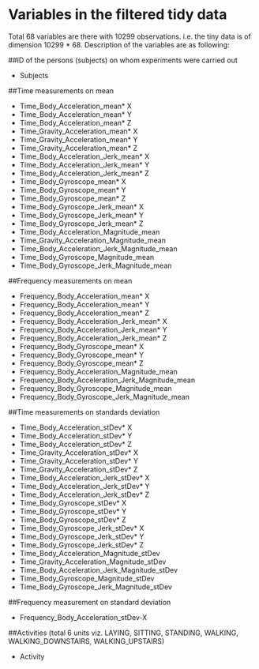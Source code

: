 # Variables in the filtered tidy data
Total 68 variables are there with 10299 observations. i.e. the tiny data is of dimension 10299 * 68. Description of the variables are as following:

##ID of the persons (subjects) on whom experiments were carried out
* Subjects

##Time measurements on mean
* Time_Body_Acceleration_mean* X
* Time_Body_Acceleration_mean* Y
* Time_Body_Acceleration_mean* Z
* Time_Gravity_Acceleration_mean* X
* Time_Gravity_Acceleration_mean* Y
* Time_Gravity_Acceleration_mean* Z
* Time_Body_Acceleration_Jerk_mean* X
* Time_Body_Acceleration_Jerk_mean* Y
* Time_Body_Acceleration_Jerk_mean* Z
* Time_Body_Gyroscope_mean* X
* Time_Body_Gyroscope_mean* Y
* Time_Body_Gyroscope_mean* Z
* Time_Body_Gyroscope_Jerk_mean* X
* Time_Body_Gyroscope_Jerk_mean* Y
* Time_Body_Gyroscope_Jerk_mean* Z
* Time_Body_Acceleration_Magnitude_mean
* Time_Gravity_Acceleration_Magnitude_mean
* Time_Body_Acceleration_Jerk_Magnitude_mean
* Time_Body_Gyroscope_Magnitude_mean
* Time_Body_Gyroscope_Jerk_Magnitude_mean

##Frequency measurements on mean
* Frequency_Body_Acceleration_mean* X
* Frequency_Body_Acceleration_mean* Y
* Frequency_Body_Acceleration_mean* Z
* Frequency_Body_Acceleration_Jerk_mean* X
* Frequency_Body_Acceleration_Jerk_mean* Y
* Frequency_Body_Acceleration_Jerk_mean* Z
* Frequency_Body_Gyroscope_mean* X
* Frequency_Body_Gyroscope_mean* Y
* Frequency_Body_Gyroscope_mean* Z
* Frequency_Body_Acceleration_Magnitude_mean
* Frequency_Body_Acceleration_Jerk_Magnitude_mean
* Frequency_Body_Gyroscope_Magnitude_mean
* Frequency_Body_Gyroscope_Jerk_Magnitude_mean

##Time measurements on standards deviation
* Time_Body_Acceleration_stDev* X
* Time_Body_Acceleration_stDev* Y
* Time_Body_Acceleration_stDev* Z
* Time_Gravity_Acceleration_stDev* X
* Time_Gravity_Acceleration_stDev* Y
* Time_Gravity_Acceleration_stDev* Z
* Time_Body_Acceleration_Jerk_stDev* X
* Time_Body_Acceleration_Jerk_stDev* Y
* Time_Body_Acceleration_Jerk_stDev* Z
* Time_Body_Gyroscope_stDev* X
* Time_Body_Gyroscope_stDev* Y
* Time_Body_Gyroscope_stDev* Z
* Time_Body_Gyroscope_Jerk_stDev* X
* Time_Body_Gyroscope_Jerk_stDev* Y
* Time_Body_Gyroscope_Jerk_stDev* Z
* Time_Body_Acceleration_Magnitude_stDev
* Time_Gravity_Acceleration_Magnitude_stDev
* Time_Body_Acceleration_Jerk_Magnitude_stDev
* Time_Body_Gyroscope_Magnitude_stDev
* Time_Body_Gyroscope_Jerk_Magnitude_stDev

##Frequency measurement on standard deviation
* Frequency_Body_Acceleration_stDev-X

##Activities (total 6 units viz. LAYING, SITTING, STANDING, WALKING, WALKING_DOWNSTAIRS, WALKING_UPSTAIRS)
* Activity